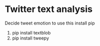 # Twitter text analysis
Decide tweet emotion 
to use this install pip
1. pip install textblob
2. pip install tweepy
